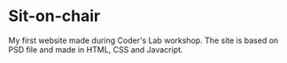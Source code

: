# Sit-on-chair
My first website made during Coder's Lab workshop.
The site is based on PSD file and made in HTML, CSS and Javacript.
